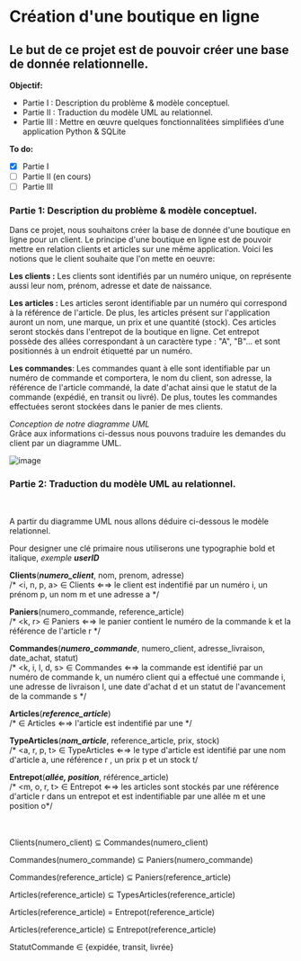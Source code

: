 # Création d'une boutique en ligne
## Le but de ce projet est de pouvoir créer une base de donnée relationnelle.


**Objectif:**
  - Partie I : Description du problème & modèle conceptuel.
  - Partie II : Traduction du modèle UML au relationnel.
  - Partie III : Mettre en œuvre quelques fonctionnalitées simplifiées d’une application Python & SQLite

**To do:**

  - [x] Partie I
  - [ ] Partie II (en cours)
  - [ ] Partie III

### Partie 1: Description du problème & modèle conceptuel.

Dans ce projet, nous souhaitons créer la base de donnée d'une boutique en ligne pour un client.
Le principe d'une boutique en ligne est de pouvoir mettre en relation clients et articles sur une même application.
Voici les notions que le client souhaite que l'on mette en oeuvre:


**Les clients :** Les clients sont identifiés par un numéro unique, on représente aussi leur nom, prénom, adresse et date de naissance.

**Les articles :** Les articles seront identifiable par un numéro qui correspond à la référence de l'article. De plus, les articles présent sur l'application auront un nom, une marque, un prix et une quantité (stock). Ces articles seront stockés dans l'entrepot de la boutique en ligne. Cet entrepot possède des allées correspondant à un caractère type : "A", "B"... et sont positionnés à un endroit étiquetté par un numéro.

**Les commandes**: Les commandes quant à elle sont identifiable par un numéro de commande et comportera, le nom du client, son adresse, la référence de l'article commandé, la date d'achat ainsi que le statut de la commande (expédié, en transit ou livré). De plus, toutes les commandes effectuées seront stockées dans le panier de mes clients.


*Conception de notre diagramme UML* <br/>
Grâce aux informations ci-dessus nous pouvons traduire les demandes du client par un diagramme UML.

![image](https://user-images.githubusercontent.com/58702474/114192616-fbbe0d00-994d-11eb-8608-599eff495fdb.png)


### Partie 2: Traduction du modèle UML au relationnel. <br/>
<br/>

A partir du diagramme UML nous allons déduire ci-dessous le modèle relationnel.<br/>

Pour designer une clé primaire nous utiliserons une typographie bold et italique, _exemple_ **_userID_** <br/>

**Clients**(**_numero_client_**, nom, prenom, adresse) <br/>
/* <i, n, p, a> ∈ Clients ⇐⇒ le client est indentifié par un numéro i, un prénom p, un nom m et une adresse a */<br/>

**Paniers**(numero_commande, reference_article) <br/>
/* <k, r> ∈ Paniers ⇐⇒ le panier contient le numéro de la commande k et la référence de l'article r */<br/>

**Commandes**(**_numero_commande_**, numero_client, adresse_livraison, date_achat, statut) <br/>
/* <k, i, l, d, s> ∈ Commandes ⇐⇒ la commande est identifié par un numéro de commande k, un numéro client qui a effectué une commande i, une adresse de livraison l, une date d'achat d et un statut de l'avancement de la commande s */<br/>

**Articles**(**_reference_article_**) <br/>
/* <r> ∈ Articles ⇐⇒ l'article est indentifié par une */<br/>
  
**TypeArticles**(**_nom_article_**, reference_article, prix, stock) <br/>
/* <a, r, p, t> ∈ TypeArticles ⇐⇒ le type d'article est identifié par une nom d'article a, une référence r , un prix p et un stock t/<br/>
  
**Entrepot**(**_allée, position_**, référence_article) <br/>
  /* <m, o, r, t> ∈ Entrepot ⇐⇒ les articles sont stockés par une référence d'article r dans un entrepot et est indentifiable par une allée m et une position o*/<br/>
<br/>
<br/>

Clients(numero_client) ⊆  Commandes(numero_client) <br/>

Commandes(numero_commande) ⊆ Paniers(numero_commande) <br/>

Commandes(reference_article) ⊆  Paniers(reference_article) <br/>

Articles(reference_article) ⊆  TypesArticles(reference_article) <br/>

Articles(reference_article) = Entrepot(reference_article) <br/>

Articles(reference_article) ⊆  Entrepot(reference_article) <br/>

StatutCommande ∈ {expidée, transit, livrée}
